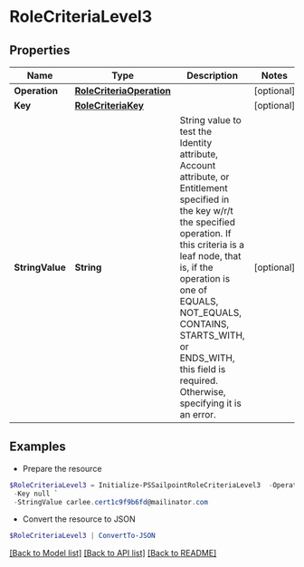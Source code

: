 # RoleCriteriaLevel3
## Properties

Name | Type | Description | Notes
------------ | ------------- | ------------- | -------------
**Operation** | [**RoleCriteriaOperation**](RoleCriteriaOperation.md) |  | [optional] 
**Key** | [**RoleCriteriaKey**](RoleCriteriaKey.md) |  | [optional] 
**StringValue** | **String** | String value to test the Identity attribute, Account attribute, or Entitlement specified in the key w/r/t the specified operation. If this criteria is a leaf node, that is, if the operation is one of EQUALS, NOT_EQUALS, CONTAINS, STARTS_WITH, or ENDS_WITH, this field is required. Otherwise, specifying it is an error. | [optional] 

## Examples

- Prepare the resource
```powershell
$RoleCriteriaLevel3 = Initialize-PSSailpointRoleCriteriaLevel3  -Operation null `
 -Key null `
 -StringValue carlee.cert1c9f9b6fd@mailinator.com
```

- Convert the resource to JSON
```powershell
$RoleCriteriaLevel3 | ConvertTo-JSON
```

[[Back to Model list]](../README.md#documentation-for-models) [[Back to API list]](../README.md#documentation-for-api-endpoints) [[Back to README]](../README.md)

